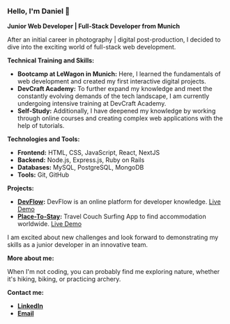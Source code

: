### Hello, I'm Daniel 👋

**Junior Web Developer | Full-Stack Developer from Munich**

After an initial career in photography | digital post-production, I decided to dive into the exciting world of full-stack web development.

**Technical Training and Skills:**

- **Bootcamp at LeWagon in Munich:** Here, I learned the fundamentals of web development and created my first interactive digital projects.
- **DevCraft Academy:** To further expand my knowledge and meet the constantly evolving demands of the tech landscape, I am currently undergoing intensive training at DevCraft Academy.
- **Self-Study:** Additionally, I have deepened my knowledge by working through online courses and creating complex web applications with the help of tutorials.

**Technologies and Tools:**

- **Frontend:** HTML, CSS, JavaScript, React, NextJS
- **Backend:** Node.js, Express.js, Ruby on Rails
- **Databases:** MySQL, PostgreSQL, MongoDB
- **Tools:** Git, GitHub

**Projects:**

- **[DevFlow](https://github.com/Shrike717/NEXTJS-JSM-ULTIMATE-NEXT--COURSE-JS-MASTERY):** DevFlow is an online platform for developer knowledge. [Live Demo](https://nextjs-jsm-ultimate-next-course-js-mastery.vercel.app/)
- **[Place-To-Stay](https://github.com/Shrike717/MERN-PLACE-TO-STAY):** Travel Couch Surfing App to find accommodation worldwide. [Live Demo](https://mern-place-to-stay-client.vercel.app/)

I am excited about new challenges and look forward to demonstrating my skills as a junior developer in an innovative team.

**More about me:**

When I'm not coding, you can probably find me exploring nature, whether it's hiking, biking, or practicing archery.

**Contact me:**

- **[LinkedIn](https://www.linkedin.com/in/daniel-bauer-munich/)**
- **[Email](mailto:info@danielbauer.dev)**



<!---

### Hallo, ich bin Daniel 👋

**Junior-Webentwickler | Full-Stack Developer aus München**

Nach einer ersten Karriere im Bereich Fotografie | digitale Postproduktion habe ich mich dazu entschieden, in die aufregende Welt der Full-Stack Webentwicklung einzutauchen.

**Technische Ausbildung und Fähigkeiten:**

- **Bootcamp bei LeWagon in München:** Hier habe ich die Grundlagen der Webentwicklung erlernt und erste interaktive digitale Projekte realisiert.
- **DevCraft Akademie:** Um mein Wissen weiter auszubauen und den Anforderungen der sich ständig wandelnden Tech-Landschaft gerecht zu werden, absolviere ich momentan eine intensive Weiterbildung bei der DevCraft Akademie.
- **Selbststudium:** Zusätzlich habe ich durch intensives Durcharbeiten von Online-Kursen und das Erstellen komplexer Webanwendungen mit Hilfe von Tutorials mein Wissen vertieft.

**Technologien und Werkzeuge:**

- **Frontend:** HTML, CSS, JavaScript, React, NextJS
- **Backend:** Node.js, Express.js, Ruby on Rails
- **Datenbanken:** MySQL, PostgreSQL, MongoDB
- **Tools:** Git, GitHub

**Projekte:**

- **[DevFlow](https://github.com/Shrike717/NEXTJS-JSM-ULTIMATE-NEXT--COURSE-JS-MASTERY):** DevFlow ist eine Online-Plattform für Entwicklerwissen
 [Live Demo](https://nextjs-jsm-ultimate-next-course-js-mastery.vercel.app/)
- **[Place-To-Stay](https://github.com/Shrike717/MERN-PLACE-TO-STAY):** Travel Couch Surfing App um weltweit Unterkünfte zu finden.
[Live Demo](https://mern-place-to-stay-client.vercel.app/)


Ich freue mich auf neue Herausforderungen und darauf, meine Fähigkeiten als Junior-Entwickler in einem innovativen Team unter Beweis zu stellen.

**Mehr über mich:**

Wenn ich nicht gerade code schreibe, bin ich wahrscheinlich in der Natur unterwegs, sei es beim Wandern, Biken oder Bogenschießen.

**Kontaktiere mich:**

- **[LinkedIn](https://www.linkedin.com/in/daniel-bauer-munich/)**
- **[E-Mail](mailto:info@danielbauer.dev)**
-->

<!--
**Shrike717/Shrike717** is a ✨ _special_ ✨ repository because its `README.md` (this file) appears on your GitHub profile.

Here are some ideas to get you started:

- 🔭 I’m currently working on ...
- 🌱 I’m currently learning ...
- 👯 I’m looking to collaborate on ...
- 🤔 I’m looking for help with ...
- 💬 Ask me about ...
- 📫 How to reach me: ...
- 😄 Pronouns: ...
- ⚡ Fun fact: ...
-->
